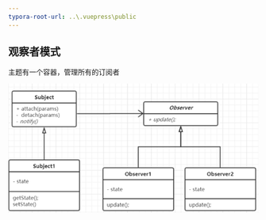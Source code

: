 ```yaml
---
typora-root-url: ..\.vuepress\public
---
```




## 观察者模式

主题有一个容器，管理所有的订阅者

![image-20220528005456357](/images/designpattern/image-20220528005456357.png)